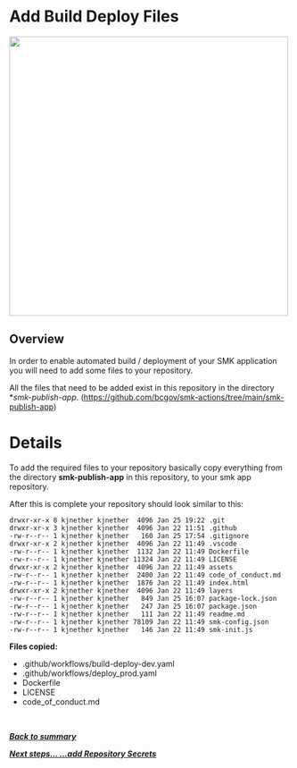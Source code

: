 # Add Build Deploy Files

<img src="https://lh3.googleusercontent.com/pw/ACtC-3d9oiZBEHAhC5itlp0r42IEk1qm2bAvIlnGCj7oBHOJOGt_rBaTn66XELEqb3T1fhLgZe7Shsjkv0Zt-zvzJ42gb_zJYqr-eiIvz_Fwo3-_GdXP_ETGGfJPybWmFO8yuNQrltOOvPy3j4Je68CLx0HDew=w999-h562-no?authuser=0" width="500">

## Overview

In order to enable automated build / deployment of your SMK application you will
need to add some files to your repository.

All the files that need to be added exist in this repository in 
the directory **smk-publish-app*. (https://github.com/bcgov/smk-actions/tree/main/smk-publish-app)



# Details

To add the required files to your repository basically copy everything 
from the directory **smk-publish-app** in this repository, to your smk
app repository.

After this is complete your repository should look similar to this:

```
drwxr-xr-x 8 kjnether kjnether  4096 Jan 25 19:22 .git
drwxr-xr-x 3 kjnether kjnether  4096 Jan 22 11:51 .github
-rw-r--r-- 1 kjnether kjnether   160 Jan 25 17:54 .gitignore
drwxr-xr-x 2 kjnether kjnether  4096 Jan 22 11:49 .vscode
-rw-r--r-- 1 kjnether kjnether  1132 Jan 22 11:49 Dockerfile
-rw-r--r-- 1 kjnether kjnether 11324 Jan 22 11:49 LICENSE
drwxr-xr-x 2 kjnether kjnether  4096 Jan 22 11:49 assets
-rw-r--r-- 1 kjnether kjnether  2400 Jan 22 11:49 code_of_conduct.md
-rw-r--r-- 1 kjnether kjnether  1876 Jan 22 11:49 index.html
drwxr-xr-x 2 kjnether kjnether  4096 Jan 22 11:49 layers
-rw-r--r-- 1 kjnether kjnether   849 Jan 25 16:07 package-lock.json
-rw-r--r-- 1 kjnether kjnether   247 Jan 25 16:07 package.json
-rw-r--r-- 1 kjnether kjnether   111 Jan 22 11:49 readme.md
-rw-r--r-- 1 kjnether kjnether 78109 Jan 22 11:49 smk-config.json
-rw-r--r-- 1 kjnether kjnether   146 Jan 22 11:49 smk-init.js
```

**Files copied:**
* .github/workflows/build-deploy-dev.yaml
* .github/workflows/deploy_prod.yaml
* Dockerfile
* LICENSE
* code_of_conduct.md


<br>

***[Back to summary](./summary.md)***

***[Next steps...  ...add Repository Secrets](./addSecrets.md)***
